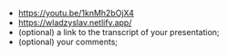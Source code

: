 * https://youtu.be/1knMh2bOjX4
* https://wladzyslav.netlify.app/
* (optional) a link to the transcript of your presentation;
* (optional) your comments;